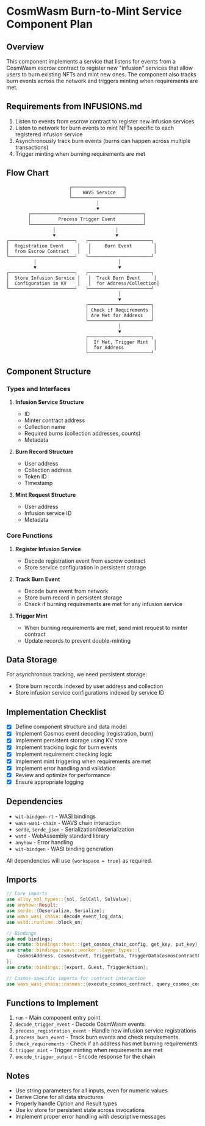# CosmWasm Burn-to-Mint Service Component Plan

## Overview

This component implements a service that listens for events from a CosmWasm escrow contract to register new "infusion" services that allow users to burn existing NFTs and mint new ones. The component also tracks burn events across the network and triggers minting when requirements are met.

## Requirements from INFUSIONS.md

1. Listen to events from escrow contract to register new infusion services
2. Listen to network for burn events to mint NFTs specific to each registered infusion service
3. Asynchronously track burn events (burns can happen across multiple transactions)
4. Trigger minting when burning requirements are met

## Flow Chart

```
                       ┌───────────────────┐
                       │    WAVS Service   │
                       └───────────────────┘
                                 │
                                 ▼
        ┌─────────────────────────────────────────┐
        │          Process Trigger Event          │
        └─────────────────────────────────────────┘
                 │                      │
                 ▼                      ▼
┌────────────────────────┐   ┌───────────────────────┐
│  Registration Event     │   │     Burn Event        │
│  from Escrow Contract   │   │                       │
└────────────────────────┘   └───────────────────────┘
          │                              │
          ▼                              ▼
┌────────────────────────┐   ┌───────────────────────┐
│  Store Infusion Service │   │  Track Burn Event     │
│  Configuration in KV    │   │  for Address/Collection│
└────────────────────────┘   └───────────────────────┘
                                         │
                                         ▼
                             ┌───────────────────────┐
                             │ Check if Requirements │
                             │ Are Met for Address   │
                             └───────────────────────┘
                                         │
                                         ▼
                             ┌───────────────────────┐
                             │  If Met, Trigger Mint  │
                             │  for Address           │
                             └───────────────────────┘
```

## Component Structure

### Types and Interfaces

1. **Infusion Service Structure**
   - ID
   - Minter contract address
   - Collection name
   - Required burns (collection addresses, counts)
   - Metadata

2. **Burn Record Structure**
   - User address
   - Collection address
   - Token ID
   - Timestamp

3. **Mint Request Structure**
   - User address
   - Infusion service ID
   - Metadata

### Core Functions

1. **Register Infusion Service**
   - Decode registration event from escrow contract
   - Store service configuration in persistent storage

2. **Track Burn Event**
   - Decode burn event from network
   - Store burn record in persistent storage
   - Check if burning requirements are met for any infusion service

3. **Trigger Mint**
   - When burning requirements are met, send mint request to minter contract
   - Update records to prevent double-minting

## Data Storage

For asynchronous tracking, we need persistent storage:
- Store burn records indexed by user address and collection
- Store infusion service configurations indexed by service ID

## Implementation Checklist

- [x] Define component structure and data model
- [x] Implement Cosmos event decoding (registration, burn)
- [x] Implement persistent storage using KV store
- [x] Implement tracking logic for burn events
- [x] Implement requirement checking logic
- [x] Implement mint triggering when requirements are met
- [x] Implement error handling and validation
- [x] Review and optimize for performance
- [x] Ensure appropriate logging

## Dependencies

- `wit-bindgen-rt` - WASI bindings
- `wavs-wasi-chain` - WAVS chain interaction
- `serde`, `serde_json` - Serialization/deserialization
- `wstd` - WebAssembly standard library
- `anyhow` - Error handling
- `wit-bindgen` - WASI binding generation

All dependencies will use `{workspace = true}` as required.

## Imports

```rust
// Core imports
use alloy_sol_types::{sol, SolCall, SolValue};
use anyhow::Result;
use serde::{Deserialize, Serialize};
use wavs_wasi_chain::decode_event_log_data;
use wstd::runtime::block_on;

// Bindings
pub mod bindings;
use crate::bindings::host::{get_cosmos_chain_config, get_key, put_key};
use crate::bindings::wavs::worker::layer_types::{
    CosmosAddress, CosmosEvent, TriggerData, TriggerDataCosmosContractEvent
};
use crate::bindings::{export, Guest, TriggerAction};

// Cosmos-specific imports for contract interaction
use wavs_wasi_chain::cosmos::{execute_cosmos_contract, query_cosmos_contract};
```

## Functions to Implement

1. `run` - Main component entry point
2. `decode_trigger_event` - Decode CosmWasm events
3. `process_registration_event` - Handle new infusion service registrations
4. `process_burn_event` - Track burn events and check requirements
5. `check_requirements` - Check if an address has met burning requirements
6. `trigger_mint` - Trigger minting when requirements are met
7. `encode_trigger_output` - Encode response for the chain

## Notes

- Use string parameters for all inputs, even for numeric values
- Derive Clone for all data structures
- Properly handle Option and Result types
- Use kv store for persistent state across invocations
- Implement proper error handling with descriptive messages